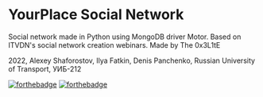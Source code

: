 # YourPlace Social Network
Social network made in Python using MongoDB driver Motor.
Based on ITVDN's social network creation webinars.
Made by The 0x3L1tE

2022, Alexey Shaforostov, Ilya Fatkin, Denis Panchenko, Russian University of Transport, УИБ-212


[![forthebadge](https://forthebadge.com/images/badges/uses-html.svg)](https://forthebadge.com)
[![forthebadge](https://forthebadge.com/images/badges/mom-made-pizza-rolls.svg)](https://forthebadge.com)
